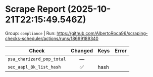 # Scrape Report (2025-10-21T22:15:49.546Z)

Group: `compliance`  |  Run: https://github.com/AlbertoRoca96/scraping-checks-scheduler/actions/runs/18699189340

| Check | Changed | Keys | Error |
|---|:---:|:--|:--|
| `psa_charizard_pop_total` | — |  |  |
| `sec_aapl_8k_list_hash` | ✅ | hash |  |
